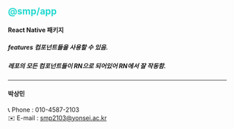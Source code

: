 <h2 style="color: #23d9d0;">@smp/app</h2>

#### React Native 패키지
##### features 컴포넌트들을 사용할 수 있음.
##### 레포의 모든 컴포넌트들이 RN으로 되어있어 RN에서 잘 작동함.


----

<h4>박상민</h4>

📞 Phone : 010-4587-2103  
✉️ E-mail : smp2103@yonsei.ac.kr